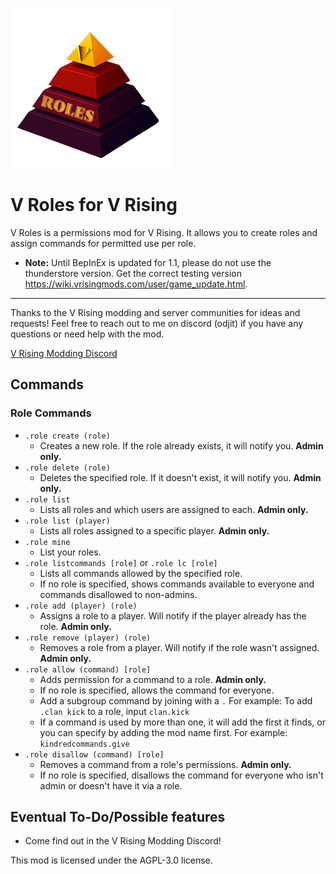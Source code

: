 ![](logo.png)
# V Roles for V Rising
V Roles is a permissions mod for V Rising. It allows you to create roles and assign commands for permitted use per role.
   - **Note:** Until BepInEx is updated for 1.1, please do not use the thunderstore version. Get the correct testing version https://wiki.vrisingmods.com/user/game_update.html.

---

Thanks to the V Rising modding and server communities for ideas and requests!
Feel free to reach out to me on discord (odjit) if you have any questions or need help with the mod.

[V Rising Modding Discord](https://vrisingmods.com/discord)

## Commands

### Role Commands
- `.role create (role)`
  - Creates a new role. If the role already exists, it will notify you. **Admin only.**
- `.role delete (role)`
  - Deletes the specified role. If it doesn't exist, it will notify you. **Admin only.**
- `.role list`
  - Lists all roles and which users are assigned to each. **Admin only.**
- `.role list (player)`
  - Lists all roles assigned to a specific player. **Admin only.**
- `.role mine`
  - List your roles.
- `.role listcommands [role]` or `.role lc [role]`
  - Lists all commands allowed by the specified role.
  - If no role is specified, shows commands available to everyone and commands disallowed to non-admins.
- `.role add (player) (role)`
  - Assigns a role to a player. Will notify if the player already has the role. **Admin only.**
- `.role remove (player) (role)`
  - Removes a role from a player. Will notify if the role wasn't assigned. **Admin only.**
- `.role allow (command) [role]`
  - Adds permission for a command to a role. **Admin only.**
  - If no role is specified, allows the command for everyone.
  - Add a subgroup command by joining with a `.` For example: To add `.clan kick` to a role, input `clan.kick`
  - If a command is used by more than one, it will add the first it finds, or you can specify by adding the mod name first. For example: `kindredcommands.give`
- `.role disallow (command) [role]`
  - Removes a command from a role's permissions. **Admin only.**
  - If no role is specified, disallows the command for everyone who isn't admin or doesn't have it via a role.
	
## Eventual To-Do/Possible features
- Come find out in the V Rising Modding Discord!

This mod is licensed under the AGPL-3.0 license.